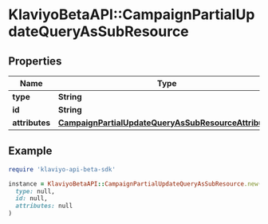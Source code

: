 # KlaviyoBetaAPI::CampaignPartialUpdateQueryAsSubResource

## Properties

| Name | Type | Description | Notes |
| ---- | ---- | ----------- | ----- |
| **type** | **String** |  |  |
| **id** | **String** |  |  |
| **attributes** | [**CampaignPartialUpdateQueryAsSubResourceAttributes**](CampaignPartialUpdateQueryAsSubResourceAttributes.md) |  |  |

## Example

```ruby
require 'klaviyo-api-beta-sdk'

instance = KlaviyoBetaAPI::CampaignPartialUpdateQueryAsSubResource.new(
  type: null,
  id: null,
  attributes: null
)
```


